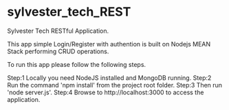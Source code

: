 # sylvester_tech_REST
Sylvester Tech RESTful Application.

This app simple Login/Register with authention is built on Nodejs MEAN Stack performing CRUD operations.

 To run this app please follow the following steps.

Step:1 Locally you need NodeJS installed and MongoDB running.
Step:2 Run the command 'npm install' from the project root folder.
Step:3 Then run 'node server.js'.
Step:4 Browse to http://localhost:3000 to access the application.



